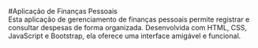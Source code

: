 #Aplicação de Finanças Pessoais <br>
Esta aplicação de gerenciamento de finanças pessoais permite registrar e consultar despesas de forma organizada. Desenvolvida com HTML, CSS, JavaScript e Bootstrap, ela oferece uma interface amigável e funcional.
